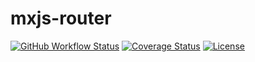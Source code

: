 # mxjs-router

[![GitHub Workflow Status](https://img.shields.io/github/workflow/status/miaoxing/mxjs-router/Build?style=flat-square)](https://github.com/miaoxing/mxjs-router/actions)
[![Coverage Status](https://img.shields.io/coveralls/miaoxing/mxjs-router.svg?style=flat-square)](https://coveralls.io/r/miaoxing/mxjs-router)
[![License](http://img.shields.io/badge/license-MIT-brightgreen.svg?style=flat-square)](http://www.opensource.org/licenses/MIT)
